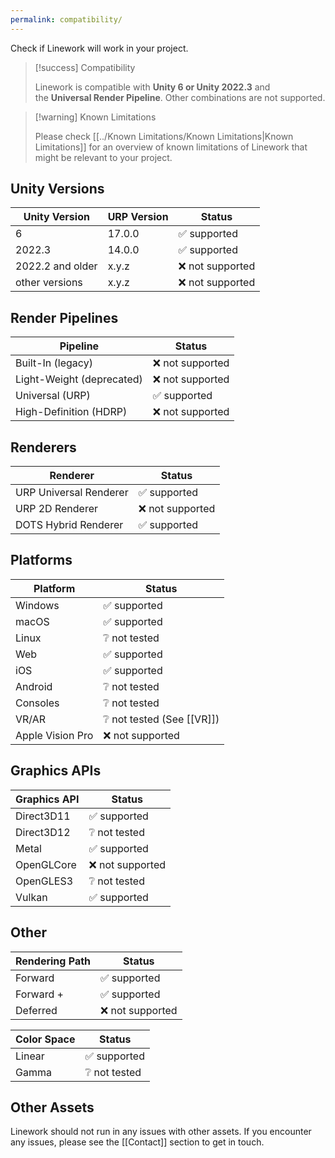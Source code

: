 ```yaml
---
permalink: compatibility/
---
```


Check if Linework will work in your project.

> [!success] Compatibility
> 
> Linework is compatible with **Unity 6 or Unity 2022.3** and the **Universal Render Pipeline**. Other combinations are not supported.

> [!warning] Known Limitations
> 
> Please check [[../Known Limitations/Known Limitations|Known Limitations]] for an overview of known limitations of Linework that might be relevant to your project.


## Unity Versions

| Unity Version    | URP Version | Status          |
| ---------------- | ----------- | --------------- |
| 6                | 17.0.0      | ✅ supported     |
| 2022.3           | 14.0.0      | ✅ supported     |
| 2022.2 and older | x.y.z       | ❌ not supported |
| other versions   | x.y.z       | ❌ not supported |

## Render Pipelines

| Pipeline                      | Status          |
| ----------------------------- | --------------- |
| Built-In (legacy)         | ❌ not supported |
| Light-Weight (deprecated) | ❌ not supported |
| Universal (URP)               | ✅ supported     |
| High-Definition (HDRP)        | ❌ not supported |

## Renderers

| Renderer               | Status          |
| ---------------------- | --------------- |
| URP Universal Renderer | ✅ supported     |
| URP 2D Renderer        | ❌ not supported |
| DOTS Hybrid Renderer   | ✅ supported     |

## Platforms

| Platform         | Status                                                  |
| ---------------- | ------------------------------------------------------- |
| Windows          | ✅ supported                                             |
| macOS            | ✅ supported                                             |
| Linux            | ❔ not tested                       |
| Web              | ✅ supported                                             |
| iOS              | ✅ supported                                             |
| Android          | ❔ not tested                                            |
| Consoles         | ❔ not tested                                            |
| VR/AR            | ❔ not tested (See [[VR]])                               |
| Apple Vision Pro | ❌ not supported                                         |

## Graphics APIs

| Graphics API | Status          |
| ------------ | --------------- |
| Direct3D11   | ✅ supported     |
| Direct3D12   | ❔ not tested    |
| Metal        | ✅ supported     |
| OpenGLCore   | ❌ not supported |
| OpenGLES3    | ❔ not tested    |
| Vulkan       | ✅ supported     |

## Other

| Rendering Path | Status          |
| -------------- | --------------- |
| Forward        | ✅ supported     |
| Forward +      | ✅ supported     |
| Deferred       | ❌ not supported |

| Color Space | Status       |
| ----------- | ------------ |
| Linear      | ✅ supported  |
| Gamma       | ❔ not tested |

## Other Assets
Linework should not run in any issues with other assets. If you encounter any issues, please see the [[Contact]] section to get in touch.